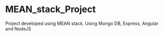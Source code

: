 # MEAN_stack_Project
Project developed using MEAN stack. Using Mongo DB, Express, Angular and NodeJS
